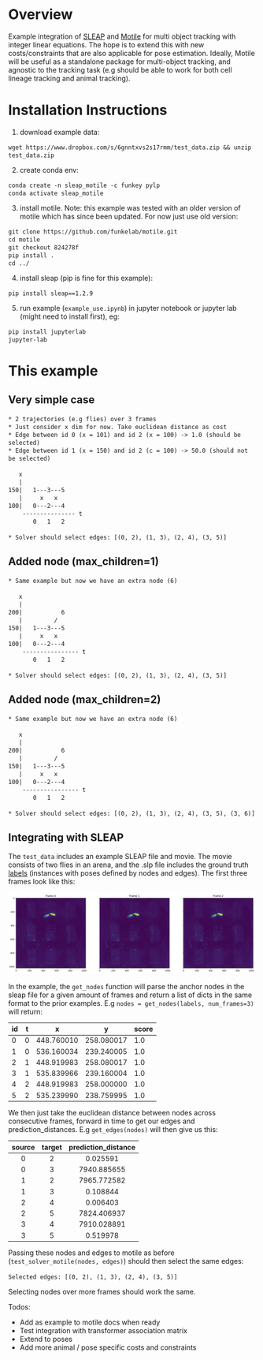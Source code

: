 # Overview

Example integration of [SLEAP](https://sleap.ai/) and [Motile](https://github.com/funkelab/motile) for multi object tracking with integer linear equations. The hope is to extend this with new costs/constraints that are also applicable for pose estimation. Ideally, Motile will be useful as a standalone package for multi-object tracking, and agnostic to the tracking task (e.g should be able to work for both cell lineage tracking and animal tracking). 

# Installation Instructions

1) download example data:

```
wget https://www.dropbox.com/s/6gnntxvs2s17rmm/test_data.zip && unzip test_data.zip
```

2) create conda env:

```
conda create -n sleap_motile -c funkey pylp
conda activate sleap_motile
```

3) install motile. Note: this example was tested with an older version of motile which has since been updated. For now just use old version:

```
git clone https://github.com/funkelab/motile.git
cd motile
git checkout 824278f
pip install .
cd ../
```

4) install sleap (pip is fine for this example):

```
pip install sleap==1.2.9
```

5) run example (`example_use.ipynb`) in jupyter notebook or jupyter lab (might need to install first), eg:

```
pip install jupyterlab
jupyter-lab
```

# This example

## Very simple case

```
* 2 trajectories (e.g flies) over 3 frames
* Just consider x dim for now. Take euclidean distance as cost
* Edge between id 0 (x = 101) and id 2 (x = 100) -> 1.0 (should be selected)
* Edge between id 1 (x = 150) and id 2 (c = 100) -> 50.0 (should not be selected)

   x            
   |         
150|   1---3---5
   |     x   x
100|   0---2---4
    --------------- t
       0   1   2
  
* Solver should select edges: [(0, 2), (1, 3), (2, 4), (3, 5)]  
```

## Added node (max_children=1)

```
* Same example but now we have an extra node (6)

   x            
   |
200|           6
   |         /
150|   1---3---5
   |     x   x
100|   0---2---4
    ---------------- t
       0   1   2

* Solver should select edges: [(0, 2), (1, 3), (2, 4), (3, 5)]   
```

## Added node (max_children=2)

```
* Same example but now we have an extra node (6)

   x            
   |
200|           6
   |         /
150|   1---3---5
   |     x   x
100|   0---2---4
    ---------------- t
       0   1   2

* Solver should select edges: [(0, 2), (1, 3), (2, 4), (3, 5), (3, 6)]
```

## Integrating with SLEAP

The `test_data` includes an example SLEAP file and movie. The movie consists of two flies in an arena, and the .slp file includes the ground truth [labels](https://sleap.ai/api/sleap.io.dataset.html?highlight=labels#sleap.io.dataset.Labels) (instances with poses defined by nodes and edges). The first three frames look like this:

![](https://github.com/sheridana/sleap_motile/blob/main/flies.png)

In the example, the `get_nodes` function will parse the anchor nodes in the sleap file for a given amount of frames and return a list of dicts in the same format to the prior examples. E.g `nodes = get_nodes(labels, num_frames=3)` will return: 

| id | t | x          | y          | score |
|----|---|------------|------------|-------|
| 0  | 0 | 448.760010 | 258.080017 | 1.0   |
| 1  | 0 | 536.160034 | 239.240005 | 1.0   |
| 2  | 1 | 448.919983 | 258.080017 | 1.0   |
| 3  | 1 | 535.839966 | 239.160004 | 1.0   |
| 4  | 2 | 448.919983 | 258.000000 | 1.0   |
| 5  | 2 | 535.239990 | 238.759995 | 1.0   |

We then just take the euclidean distance between nodes across consecutive frames, forward in time to get our edges and prediction_distances. E.g `get_edges(nodes)` will then give us this:

| source | target | prediction_distance |
|:------:|:------:|:-------------------:|
|    0   |    2   |       0.025591      |
|    0   |    3   |     7940.885655     |
|    1   |    2   |     7965.772582     |
|    1   |    3   |       0.108844      |
|    2   |    4   |       0.006403      |
|    2   |    5   |     7824.406937     |
|    3   |    4   |     7910.028891     |
|    3   |    5   |       0.519978      |

Passing these nodes and edges to motile as before (`test_solver_motile(nodes, edges)`) should then select the same edges:

`Selected edges: [(0, 2), (1, 3), (2, 4), (3, 5)]`

Selecting nodes over more frames should work the same.

Todos:

* Add as example to motile docs when ready
* Test integration with transformer association matrix
* Extend to poses
* Add more animal / pose specific costs and constraints
